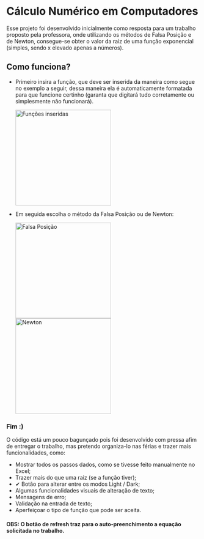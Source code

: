 # Cálculo Numérico em Computadores

Esse projeto foi desenvolvido inicialmente como resposta para um trabalho proposto pela professora, onde utilizando os métodos de Falsa Posição e de Newton, consegue-se obter o valor da raiz de uma função exponencial (simples, sendo x elevado apenas a números).

## Como funciona?

* Primeiro insira a função, que deve ser inserida da maneira como segue no exemplo a seguir, dessa maneira ela é automaticamente formatada para que funcione certinho (garanta que digitará tudo corretamente ou simplesmente não funcionará).

  <img src="https://user-images.githubusercontent.com/89277770/144763035-f922bbe3-7adb-4a3f-9168-c2ed76d7a86a.png" alt="Funções inseridas" width="250"/> 

* Em seguida escolha o método da Falsa Posição ou de Newton:

  <img src="https://user-images.githubusercontent.com/89277770/144763079-11645a8d-f241-45f7-a26b-5e57a502c4ce.png" alt="Falsa Posição" width="250"/> <img src="https://user-images.githubusercontent.com/89277770/144763085-0503ecb9-f13b-4e73-8a02-4310f2553fc0.png" alt="Newton" width="250"/> 

### Fim :)

  O código está um pouco bagunçado pois foi desenvolvido com pressa afim de entregar o trabalho, mas pretendo organiza-lo nas férias e trazer mais funcionalidades, como:
  
  * Mostrar todos os passos dados, como se tivesse feito manualmente no Excel;
  * Trazer mais do que uma raiz (se a função tiver);
  * ✔ Botão para alterar entre os modos Light / Dark;
  * Algumas funcionalidades visuais de alteração de texto;
  * Mensagens de erro;
  * Validação na entrada de texto;
  * Aperfeiçoar o tipo de função que pode ser aceita.

  #### OBS: O botão de refresh traz para o auto-preenchimento a equação solicitada no trabalho.